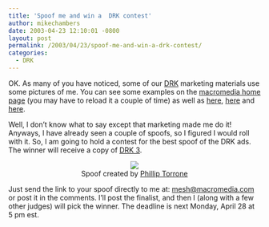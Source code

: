 ```yaml
---
title: 'Spoof me and win a  DRK contest'
author: mikechambers
date: 2003-04-23 12:10:01 -0800
layout: post
permalink: /2003/04/23/spoof-me-and-win-a-drk-contest/
categories:
  - DRK
---
```



OK. As many of you have noticed, some of our [DRK][1] marketing materials use some pictures of me. You can see some examples on the [macromedia home page][2] (you may have to reload it a couple of time) as well as [here][3], [here][4] and [here][5].

Well, I don&#8217;t know what to say except that marketing made me do it! Anyways, I have already seen a couple of spoofs, so I figured I would roll with it. So, I am going to hold a contest for the best spoof of the DRK ads. The winner will receive a copy of [DRK 3][1].  
<!--more-->

<div align="center">
  <img src="http://www.flashenabled.com/nimages/mmmdi.jpg" /><br />Spoof created by <a href="http://www.flashenabled.com">Phillip Torrone</a>
</div>

Just send the link to your spoof directly to me at: <mesh@macromedia.com> or post it in the comments. I&#8217;ll post the finalist, and then I (along with a few other judges) will pick the winner. The deadline is next Monday, April 28 at 5 pm est.

 [1]: http://www.macromedia.com/software/drk/productinfo/product_overview/volume3/
 [2]: http://www.macromedia.com
 [3]: http://www.macromedia.com/special/drk/
 [4]: http://www.macromedia.com/special/drk/top5/
 [5]: http://www.macromedia.com/software/drk/